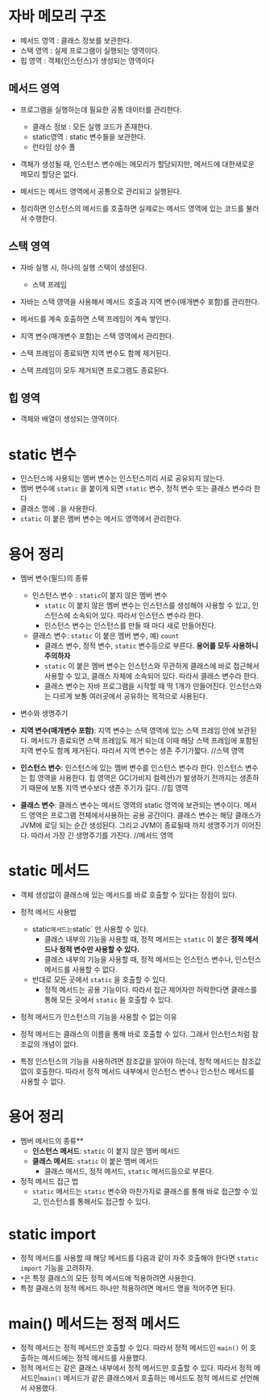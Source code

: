 # 자바 메모리 구조 
- 메서드 영역 : 클래스 정보를 보관한다.
- 스택 영역 : 실제 프로그램이 실행되는 영역이다.
- 힙 영역 : 객체(인스턴스)가 생성되는 영역이다

## 메서드 영역
- 프로그램을 실행하는데 필요한 공통 데이터를 관리한다.
  - 클래스 정보 : 모든 실행 코드가 존재한다.
  - static영역 : static 변수들을 보관한다.
  - 런타임 상수 풀
 
- 객체가 생성될 때, 인스턴스 변수에는 메모리가 할당되지만, 메서드에 대한새로운 메모리 할당은 없다.
- 메서드는 메서드 영역에서 공통으로 관리되고 실행된다.
- 정리하면 인스턴스의 메서드를 호출하면 실제로는 메서드 영역에 있는 코드를 불러서 수행한다.

## 스택 영역 
- 자바 실행 시, 하나의 실행 스택이 생성된다.
  - 스택 프레임
 
- 자바는 스택 영역을 사용해서 메서드 호출과 지역 변수(매개변수 포함)를 관리한다.
- 메서드를 계속 호출하면 스택 프레임이 계속 쌓인다.
- 지역 변수(매개변수 포함)는 스택 영역에서 관리한다.
- 스택 프레임이 종료되면 지역 변수도 함께 제거된다.
- 스택 프레임이 모두 제거되면 프로그램도 종료된다.

## 힙 영역
- 객체와 배열이 생성되는 영역이다.


# static 변수
- 인스턴스에 사용되는 멤버 변수는 인스턴스끼리 서로 공유되지 않는다.
- 멤버 변수에 `static` 을 붙이게 되면 `static` 변수, 정적 변수 또는 클래스 변수라 한다
- 클래스 명에 `.`을 사용한다.
- `static` 이 붙은 멤버 변수는 메서드 영역에서 관리한다.

# 용어 정리
- 멤버 변수(필드)의 종류
  - 인스턴스 변수 : `static`이 붙지 않은 멤버 변수
    - `static` 이 붙지 않은 멤버 변수는 인스턴스를 생성해야 사용할 수 있고, 인스턴스에 소속되어 있다. 따라서 인스턴스 변수라 한다.
    - 인스턴스 변수는 인스턴스를 만들 때 마다 새로 만들어진다.
  - 클래스 변수: `static` 이 붙은 멤버 변수, 예) `count`
    - 클래스 변수, 정적 변수, `static` 변수등으로 부른다. **용어를 모두 사용하니 주의하자**
    - `static` 이 붙은 멤버 변수는 인스턴스와 무관하게 클래스에 바로 접근해서 사용할 수 있고, 클래스 자체에 소속되어 있다. 따라서 클래스 변수라 한다.
    - 클래스 변수는 자바 프로그램을 시작할 때 딱 1개가 만들어진다. 인스턴스와는 다르게 보통 여러곳에서 공유하는 목적으로 사용된다.

- 변수와 생명주기
- **지역 변수(매개변수 포함)**: 지역 변수는 스택 영역에 있는 스택 프레임 안에 보관된다. 메서드가 종료되면 스택 프레임도 제거 되는데 이때 해당 스택 프레임에 포함된 지역 변수도 함께 제거된다. 따라서 지역 변수는 생존 주기가짧다. //스택 영역
- **인스턴스 변수**: 인스턴스에 있는 멤버 변수를 인스턴스 변수라 한다. 인스턴스 변수는 힙 영역을 사용한다. 힙 영역은 GC(가비지 컬렉션)가 발생하기 전까지는 생존하기 때문에 보통 지역 변수보다 생존 주기가 길다. //힙 영역
- **클래스 변수**: 클래스 변수는 메서드 영역의 static 영역에 보관되는 변수이다. 메서드 영역은 프로그램 전체에서사용하는 공용 공간이다. 클래스 변수는 해당 클래스가 JVM에 로딩 되는 순간 생성된다. 그리고 JVM이 종료될때 까지 생명주기가 이어진다. 따라서 가장 긴 생명주기를 가진다. //메서드 영역

# static 메서드 
- 객체 생성없이 클래스에 있는 메서드를 바로 호출할 수 있다는 장점이 있다.
- 정적 메서드 사용법
  - static` 메서드는 `static` 만 사용할 수 있다.
    - 클래스 내부의 기능을 사용할 때, 정적 메서드는 `static` 이 붙은 **정적 메서드나 정적 변수만 사용할 수 있다.**
    - 클래스 내부의 기능을 사용할 때, 정적 메서드는 인스턴스 변수나, 인스턴스 메서드를 사용할 수 없다.
  - 반대로 모든 곳에서 `static` 을 호출할 수 있다.
    - 정적 메서드는 공용 기능이다. 따라서 접근 제어자만 허락한다면 클래스를 통해 모든 곳에서 `static` 을 호출할 수 있다.
   
- 정적 메서드가 인스턴스의 기능을 사용할 수 없는 이유
 - 정적 메서드는 클래스의 이름을 통해 바로 호출할 수 있다. 그래서 인스턴스처럼 참조값의 개념이 없다.
 - 특정 인스턴스의 기능을 사용하려면 참조값을 알아야 하는데, 정적 메서드는 참조값 없이 호출한다. 따라서 정적 메서드 내부에서 인스턴스 변수나 인스턴스 메서드를 사용할 수 없다.

# 용어 정리
- 멤버 메서드의 종류**
  - **인스턴스 메서드**: `static` 이 붙지 않은 멤버 메서드
  - **클래스 메서드**: `static` 이 붙은 멤버 메서드
    - 클래스 메서드, 정적 메서드, `static` 메서드등으로 부른다.
- 정적 메서드 접근 법
  - `static` 메서드는 `static` 변수와 마찬가지로 클래스를 통해 바로 접근할 수 있고, 인스턴스를 통해서도 접근할 수 있다.

# static import
- 정적 메서드를 사용할 때 해당 메서드를 다음과 같이 자주 호출해야 한다면 `static import` 기능을 고려하자.
- `*`은 특정 클래스의 모든 정적 메서드에 적용하려면 사용한다.
-  특정 클래스의 정적 메서드 하나만 적용하려면 메서드 명을 적어주면 된다.

# main() 메서드는 정적 메서드
- 정적 메서드는 정적 메서드만 호출할 수 있다. 따라서 정적 메서드인 `main()` 이 호출하는 메서드에는 정적 메서드를 사용했다.
-  정적 메서드는 같은 클래스 내부에서 정적 메서드만 호출할 수 있다. 따라서 정적 메서드인`main()` 메서드가 같은 클래스에서 호출하는 메서드도 정적 메서드로 선언해서 사용했다.

